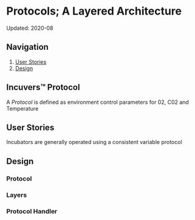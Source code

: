 # Protocols; A Layered Architecture
Updated: 2020-08

## Navigation
1. [User Stories](#user-stories)
2. [Design](#design)

## Incuvers™ Protocol
A *Protocol* is defined as environment control parameters for 02, C02 and Temperature 

## User Stories

Incubators are generally operated using a consistent variable protocol

## Design


### Protocol



### Layers

### Protocol Handler
